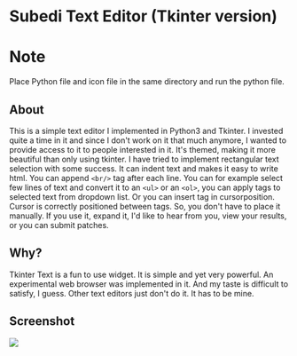 # Subedi Text Editor (Tkinter version)

# Note
Place Python file and icon file in the same directory and run the python file.

## About
This is a simple text editor I implemented in Python3 and Tkinter. I invested quite a time in it and since I don't work on it that much anymore, I wanted to provide access to it to people interested in it. It's themed, making it more beautiful than only using tkinter. I have tried to implement rectangular text selection with some success. It can indent text and makes it easy to write html. You can append ````<br/>```` tag after each line. You can for example select few lines of text and convert it to an ````<ul>```` or an ````<ol>````, you can apply tags to selected text from dropdown list. Or you can insert tag in cursorposition. Cursor is correctly positioned between tags. So, you don't have to place it manually.
If you use it, expand it, I'd like to hear from you, view your results, or you can submit patches.
## Why?
Tkinter Text is a fun to use widget. It is simple and yet very powerful. An experimental web browser was implemented in it. And my taste is difficult to satisfy, I guess. Other text editors just don't do it. It has to be mine.
## Screenshot
<img src="https://cloud.githubusercontent.com/assets/7327694/6528170/86fff824-c420-11e4-8e8c-3ffc7e67a24d.PNG"></img>
